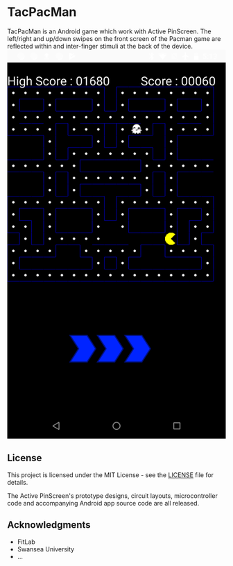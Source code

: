 # TacPacMan
TacPacMan is an Android game which work with Active PinScreen. The left/right and up/down swipes on the front screen of the Pacman game are reflected within and inter-finger stimuli at the back of the device.![f1](peac.png)


## License

This project is licensed under the MIT License - see the [LICENSE](LICENSE) file for details.

The Active PinScreen's prototype designs, circuit layouts, microcontroller code and accompanying Android app source code are all released.

## Acknowledgments

* FitLab
* Swansea University
* ...